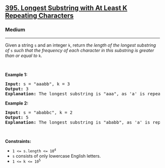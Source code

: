 <h2><a href="https://leetcode.com/problems/longest-substring-with-at-least-k-repeating-characters/">395. Longest Substring with At Least K Repeating Characters</a></h2><h3>Medium</h3><hr><div style="user-select: auto;"><p style="user-select: auto;">Given a string <code style="user-select: auto;">s</code> and an integer <code style="user-select: auto;">k</code>, return <em style="user-select: auto;">the length of the longest substring of</em> <code style="user-select: auto;">s</code> <em style="user-select: auto;">such that the frequency of each character in this substring is greater than or equal to</em> <code style="user-select: auto;">k</code>.</p>

<p style="user-select: auto;">&nbsp;</p>
<p style="user-select: auto;"><strong style="user-select: auto;">Example 1:</strong></p>

<pre style="user-select: auto;"><strong style="user-select: auto;">Input:</strong> s = "aaabb", k = 3
<strong style="user-select: auto;">Output:</strong> 3
<strong style="user-select: auto;">Explanation:</strong> The longest substring is "aaa", as 'a' is repeated 3 times.
</pre>

<p style="user-select: auto;"><strong style="user-select: auto;">Example 2:</strong></p>

<pre style="user-select: auto;"><strong style="user-select: auto;">Input:</strong> s = "ababbc", k = 2
<strong style="user-select: auto;">Output:</strong> 5
<strong style="user-select: auto;">Explanation:</strong> The longest substring is "ababb", as 'a' is repeated 2 times and 'b' is repeated 3 times.
</pre>

<p style="user-select: auto;">&nbsp;</p>
<p style="user-select: auto;"><strong style="user-select: auto;">Constraints:</strong></p>

<ul style="user-select: auto;">
	<li style="user-select: auto;"><code style="user-select: auto;">1 &lt;= s.length &lt;= 10<sup style="user-select: auto;">4</sup></code></li>
	<li style="user-select: auto;"><code style="user-select: auto;">s</code> consists of only lowercase English letters.</li>
	<li style="user-select: auto;"><code style="user-select: auto;">1 &lt;= k &lt;= 10<sup style="user-select: auto;">5</sup></code></li>
</ul>
</div>